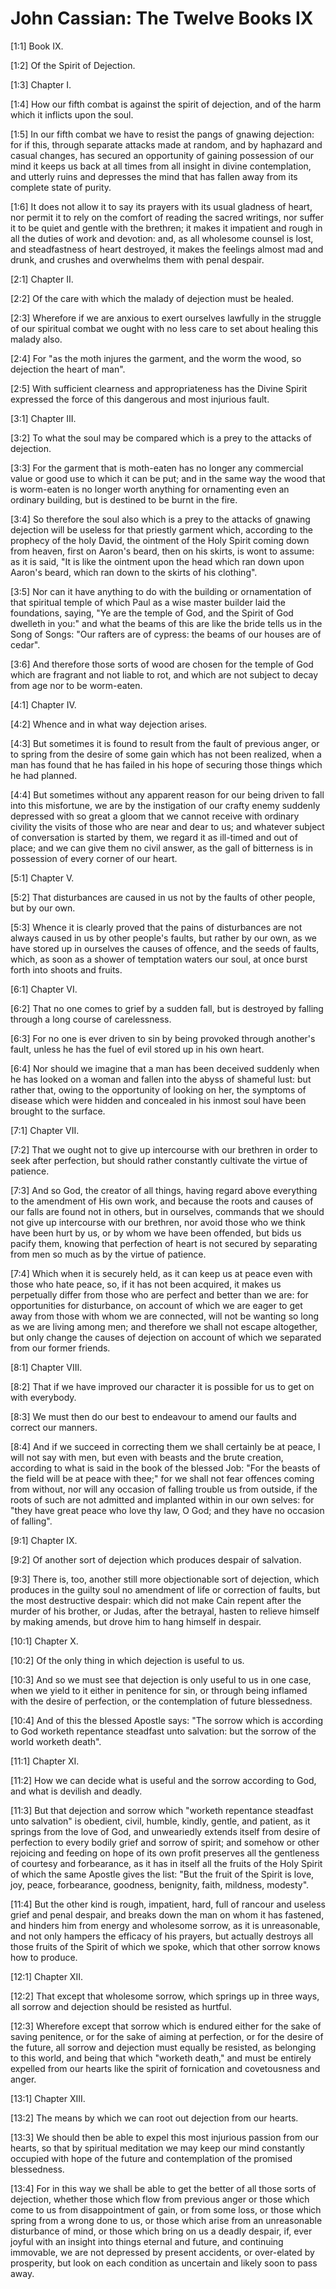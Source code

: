 # John Cassian: The Twelve Books IX

[1:1] Book IX.

[1:2] Of the Spirit of Dejection.

[1:3] Chapter I.

[1:4] How our fifth combat is against the spirit of dejection, and of the harm which it inflicts upon the soul.

[1:5] In our fifth combat we have to resist the pangs of gnawing dejection: for if this, through separate attacks made at random, and by haphazard and casual changes, has secured an opportunity of gaining possession of our mind it keeps us back at all times from all insight in divine contemplation, and utterly ruins and depresses the mind that has fallen away from its complete state of purity.

[1:6] It does not allow it to say its prayers with its usual gladness of heart, nor permit it to rely on the comfort of reading the sacred writings, nor suffer it to be quiet and gentle with the brethren; it makes it impatient and rough in all the duties of work and devotion: and, as all wholesome counsel is lost, and steadfastness of heart destroyed, it makes the feelings almost mad and drunk, and crushes and overwhelms them with penal despair.

[2:1] Chapter II.

[2:2] Of the care with which the malady of dejection must be healed.

[2:3] Wherefore if we are anxious to exert ourselves lawfully in the struggle of our spiritual combat we ought with no less care to set about healing this malady also.

[2:4] For "as the moth injures the garment, and the worm the wood, so dejection the heart of man".

[2:5] With sufficient clearness and appropriateness has the Divine Spirit expressed the force of this dangerous and most injurious fault.

[3:1] Chapter III.

[3:2] To what the soul may be compared which is a prey to the attacks of dejection.

[3:3] For the garment that is moth-eaten has no longer any commercial value or good use to which it can be put; and in the same way the wood that is worm-eaten is no longer worth anything for ornamenting even an ordinary building, but is destined to be burnt in the fire.

[3:4] So therefore the soul also which is a prey to the attacks of gnawing dejection will be useless for that priestly garment which, according to the prophecy of the holy David, the ointment of the Holy Spirit coming down from heaven, first on Aaron's beard, then on his skirts, is wont to assume: as it is said, "It is like the ointment upon the head which ran down upon Aaron's beard, which ran down to the skirts of his clothing".

[3:5] Nor can it have anything to do with the building or ornamentation of that spiritual temple of which Paul as a wise master builder laid the foundations, saying, "Ye are the temple of God, and the Spirit of God dwelleth in you:" and what the beams of this are like the bride tells us in the Song of Songs: "Our rafters are of cypress: the beams of our houses are of cedar".

[3:6] And therefore those sorts of wood are chosen for the temple of God which are fragrant and not liable to rot, and which are not subject to decay from age nor to be worm-eaten.

[4:1] Chapter IV.

[4:2] Whence and in what way dejection arises.

[4:3] But sometimes it is found to result from the fault of previous anger, or to spring from the desire of some gain which has not been realized, when a man has found that he has failed in his hope of securing those things which he had planned.

[4:4] But sometimes without any apparent reason for our being driven to fall into this misfortune, we are by the instigation of our crafty enemy suddenly depressed with so great a gloom that we cannot receive with ordinary civility the visits of those who are near and dear to us; and whatever subject of conversation is started by them, we regard it as ill-timed and out of place; and we can give them no civil answer, as the gall of bitterness is in possession of every corner of our heart.

[5:1] Chapter V.

[5:2] That disturbances are caused in us not by the faults of other people, but by our own.

[5:3] Whence it is clearly proved that the pains of disturbances are not always caused in us by other people's faults, but rather by our own, as we have stored up in ourselves the causes of offence, and the seeds of faults, which, as soon as a shower of temptation waters our soul, at once burst forth into shoots and fruits.

[6:1] Chapter VI.

[6:2] That no one comes to grief by a sudden fall, but is destroyed by falling through a long course of carelessness.

[6:3] For no one is ever driven to sin by being provoked through another's fault, unless he has the fuel of evil stored up in his own heart.

[6:4] Nor should we imagine that a man has been deceived suddenly when he has looked on a woman and fallen into the abyss of shameful lust: but rather that, owing to the opportunity of looking on her, the symptoms of disease which were hidden and concealed in his inmost soul have been brought to the surface.

[7:1] Chapter VII.

[7:2] That we ought not to give up intercourse with our brethren in order to seek after perfection, but should rather constantly cultivate the virtue of patience.

[7:3] And so God, the creator of all things, having regard above everything to the amendment of His own work, and because the roots and causes of our falls are found not in others, but in ourselves, commands that we should not give up intercourse with our brethren, nor avoid those who we think have been hurt by us, or by whom we have been offended, but bids us pacify them, knowing that perfection of heart is not secured by separating from men so much as by the virtue of patience.

[7:4] Which when it is securely held, as it can keep us at peace even with those who hate peace, so, if it has not been acquired, it makes us perpetually differ from those who are perfect and better than we are: for opportunities for disturbance, on account of which we are eager to get away from those with whom we are connected, will not be wanting so long as we are living among men; and therefore we shall not escape altogether, but only change the causes of dejection on account of which we separated from our former friends.

[8:1] Chapter VIII.

[8:2] That if we have improved our character it is possible for us to get on with everybody.

[8:3] We must then do our best to endeavour to amend our faults and correct our manners.

[8:4] And if we succeed in correcting them we shall certainly be at peace, I will not say with men, but even with beasts and the brute creation, according to what is said in the book of the blessed Job: "For the beasts of the field will be at peace with thee;" for we shall not fear offences coming from without, nor will any occasion of falling trouble us from outside, if the roots of such are not admitted and implanted within in our own selves: for "they have great peace who love thy law, O God; and they have no occasion of falling".

[9:1] Chapter IX.

[9:2] Of another sort of dejection which produces despair of salvation.

[9:3] There is, too, another still more objectionable sort of dejection, which produces in the guilty soul no amendment of life or correction of faults, but the most destructive despair: which did not make Cain repent after the murder of his brother, or Judas, after the betrayal, hasten to relieve himself by making amends, but drove him to hang himself in despair.

[10:1] Chapter X.

[10:2] Of the only thing in which dejection is useful to us.

[10:3] And so we must see that dejection is only useful to us in one case, when we yield to it either in penitence for sin, or through being inflamed with the desire of perfection, or the contemplation of future blessedness.

[10:4] And of this the blessed Apostle says: "The sorrow which is according to God worketh repentance steadfast unto salvation: but the sorrow of the world worketh death".

[11:1] Chapter XI.

[11:2] How we can decide what is useful and the sorrow according to God, and what is devilish and deadly.

[11:3] But that dejection and sorrow which "worketh repentance steadfast unto salvation" is obedient, civil, humble, kindly, gentle, and patient, as it springs from the love of God, and unweariedly extends itself from desire of perfection to every bodily grief and sorrow of spirit; and somehow or other rejoicing and feeding on hope of its own profit preserves all the gentleness of courtesy and forbearance, as it has in itself all the fruits of the Holy Spirit of which the same Apostle gives the list: "But the fruit of the Spirit is love, joy, peace, forbearance, goodness, benignity, faith, mildness, modesty".

[11:4] But the other kind is rough, impatient, hard, full of rancour and useless grief and penal despair, and breaks down the man on whom it has fastened, and hinders him from energy and wholesome sorrow, as it is unreasonable, and not only hampers the efficacy of his prayers, but actually destroys all those fruits of the Spirit of which we spoke, which that other sorrow knows how to produce.

[12:1] Chapter XII.

[12:2] That except that wholesome sorrow, which springs up in three ways, all sorrow and dejection should be resisted as hurtful.

[12:3] Wherefore except that sorrow which is endured either for the sake of saving penitence, or for the sake of aiming at perfection, or for the desire of the future, all sorrow and dejection must equally be resisted, as belonging to this world, and being that which "worketh death," and must be entirely expelled from our hearts like the spirit of fornication and covetousness and anger.

[13:1] Chapter XIII.

[13:2] The means by which we can root out dejection from our hearts.

[13:3] We should then be able to expel this most injurious passion from our hearts, so that by spiritual meditation we may keep our mind constantly occupied with hope of the future and contemplation of the promised blessedness.

[13:4] For in this way we shall be able to get the better of all those sorts of dejection, whether those which flow from previous anger or those which come to us from disappointment of gain, or from some loss, or those which spring from a wrong done to us, or those which arise from an unreasonable disturbance of mind, or those which bring on us a deadly despair, if, ever joyful with an insight into things eternal and future, and continuing immovable, we are not depressed by present accidents, or over-elated by prosperity, but look on each condition as uncertain and likely soon to pass away.


